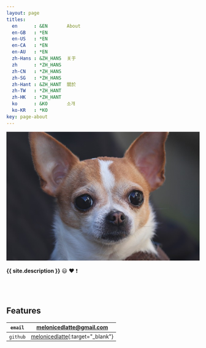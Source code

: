 ```yaml
---
layout: page
titles:
  en      : &EN       About
  en-GB   : *EN
  en-US   : *EN
  en-CA   : *EN
  en-AU   : *EN
  zh-Hans : &ZH_HANS  关于
  zh      : *ZH_HANS
  zh-CN   : *ZH_HANS
  zh-SG   : *ZH_HANS
  zh-Hant : &ZH_HANT  關於
  zh-TW   : *ZH_HANT
  zh-HK   : *ZH_HANT
  ko      : &KO       소개
  ko-KR   : *KO
key: page-about
---
```


![TeXt Theme](/assets/images/logo/chihuahua.jpg)

**{{ site.description }}** :smiley: :heart: :exclamation:

<br><br>

## Features

| `email` |  [melonicedlatte@gmail.com]()| 
| --- |  --- | 
| `github` |  [melonicedlatte](https://github.com/melonicedlatte){:target="_blank"}| 